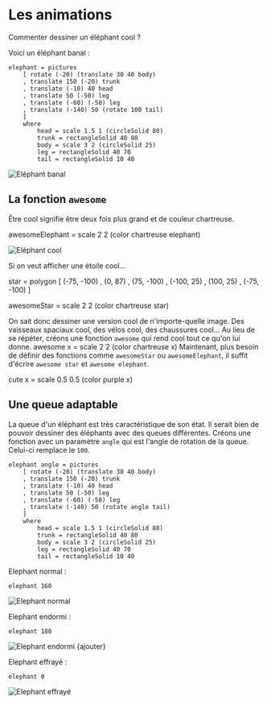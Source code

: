 # Les animations

Commenter dessiner un éléphant cool ?

Voici un éléphant banal :

	elephant = pictures
		[ rotate (-20) (translate 30 40 body)
		, translate 150 (-20) trunk
		, translate (-10) 40 head
		, translate 50 (-50) leg
		, translate (-60) (-50) leg
		, translate (-140) 50 (rotate 100 tail)
		]
		where
			head = scale 1.5 1 (circleSolid 80)
			trunk = rectangleSolid 40 80
			body = scale 3 2 (circleSolid 25)
			leg = rectangleSolid 40 70
			tail = rectangleSolid 10 40

![Eléphant banal](http://cdsmith.files.wordpress.com/2011/09/elephant.png?w=300&h=300)

## La fonction `awesome`

Être cool signifie être deux fois plus grand et de couleur chartreuse.

awesomeElephant = scale 2 2 (color chartreuse elephant)

![Eléphant cool](http://cdsmith.files.wordpress.com/2011/09/aelephant.png)

Si on veut afficher une étoile cool...

star = polygon
	[ (-75, -100)
	, (0, 87)
	, (75, -100)
	, (-100, 25)
	, (100, 25)
	, (-75, -100)
	]

awesomeStar = scale 2 2 (color chartreuse star)

On sait donc dessiner une version cool de n'importe-quelle image. Des vaisseaux spaciaux cool, des vélos cool, des chaussures cool...
Au lieu de se répéter, créons une fonction `awesome` qui rend cool tout ce qu'on lui donne.
awesome x = scale 2 2 (color chartreuse x)
Maintenant, plus besoin de définir des fonctions comme `awesomeStar` ou `awesomeElephant`, il suffit d'écrire `awesome star` et `awesome elephant`.

cute x = scale 0.5 0.5 (color purple x)

## Une queue adaptable

La queue d'un éléphant est très caractéristique de son état. Il serait bien de pouvoir dessiner des éléphants avec des queues différentes. Créons une fonction avec un paramètre `angle` qui est l'angle de rotation de la queue. Celui-ci remplace le `100`.

	elephant angle = pictures
		[ rotate (-20) (translate 30 40 body)
		, translate 150 (-20) trunk
		, translate (-10) 40 head
		, translate 50 (-50) leg
		, translate (-60) (-50) leg
		, translate (-140) 50 (rotate angle tail)
		]
		where
			head = scale 1.5 1 (circleSolid 80)
			trunk = rectangleSolid 40 80
			body = scale 3 2 (circleSolid 25)
			leg = rectangleSolid 40 70
			tail = rectangleSolid 10 40

Elephant normal :

	elephant 160

![Elephant normal](http://cdsmith.files.wordpress.com/2011/09/elephant160.png)

Elephant endormi :

	elephant 180

![Elephant endormi]() {ajouter}

Elephant effrayé :

	elephant 0

![Elephant effrayé](http://cdsmith.files.wordpress.com/2011/09/elephant0.png)
